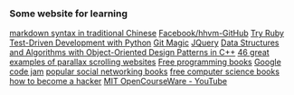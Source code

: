 <h3>Some website for learning</h3>
<a href="https://github.com/othree/markdown-syntax-zhtw">markdown syntax in traditional Chinese</a>
<a href="https://github.com/facebook/hhvm">Facebook/hhvm-GitHub</a>
<a href="http://tryruby.org/levels/1/challenges/1">Try Ruby</a>
<a href="http://chimera.labs.oreilly.com/books/1234000000754/pr01.html">Test-Driven Development with Python</a>
<a href="http://www-cs-students.stanford.edu/~blynn/gitmagic/">Git Magic</a>
<a href="http://jquery.com/">JQuery</a>
<a href="http://www.brpreiss.com/books/opus4/html/book.html">Data Structures and Algorithms
with Object-Oriented Design Patterns in C++</a>
<a href="http://www.creativebloq.com/web-design/parallax-scrolling-1131762">46 great examples of parallax scrolling websites</a>
<a href="https://github.com/vhf/free-programming-books/blob/master/free-programming-books.md">Free programming books</a>
<a href="https://code.google.com/codejam/contests.html">Google code jam</a>
<a href="http://www.goodreads.com/shelf/show/social-networking">popular social networking books</a>
<a href="http://freecomputerbooks.com/compscCategory.html">free computer science books</a>
<a href="http://www.catb.org/esr/faqs/hacker-howto.html#why_this">how to become a hacker</a>
<a href="https://www.youtube.com/channel/UCEBb1b_L6zDS3xTUrIALZOw">MIT OpenCourseWare - YouTube</a>
<a href=""></a>
<a href=""></a>
<a href=""></a>
